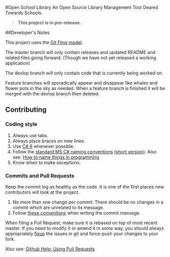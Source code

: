#Open School Library
An Open Source Library Management Tool Geared Towards Schools.

>**This project is in pre-release.**

##Developer's Notes

This project uses the [Git Flow model](http://nvie.com/posts/a-successful-git-branching-model/).

The master branch will only contain releases and updated README and related files going forward. (Though we have not yet released a working application)

The devlop branch will only contain code that is currently being worked on.

Feature branches will sporadically appear and disappear like whales and flower pots in the sky as needed. When a feature branch is finished it will be merged with the devlop branch then deleted.

## Contributing

### Coding style

1. Always use tabs. 
2. Always place braces on new lines.
3. Use [C# 6](https://github.com/dotnet/roslyn/wiki/New-Language-Features-in-C%23-6) whenever possible. 
4. Follow the [standard MS C# naming conventions](https://msdn.microsoft.com/en-us/library/ms229002(v=vs.110).aspx) 
([short version](http://programmers.stackexchange.com/a/224910)). 
Also see: [How to name things in programming](http://www.slideshare.net/pirhilton/how-to-name-things-the-hardest-problem-in-programming)
5. Know when to make exceptions.

### Commits and Pull Requests

Keep the commit log as healthy as the code. It is one of the first places new contributors will look at the project.

1. No more than one change per commit. There should be no changes in a commit which are unrelated to its message.
2. Follow [these conventions](http://chris.beams.io/posts/git-commit/) when writing the commit message.

When filing a Pull Request, make sure it is rebased on top of most recent master.
If you need to modify it or amend it in some way, you should always appropriately 
[fixup](https://help.github.com/articles/about-git-rebase/) the issues in git and force-push your changes to your fork.

Also see: [Github Help: Using Pull Requests](https://help.github.com/articles/using-pull-requests/)

